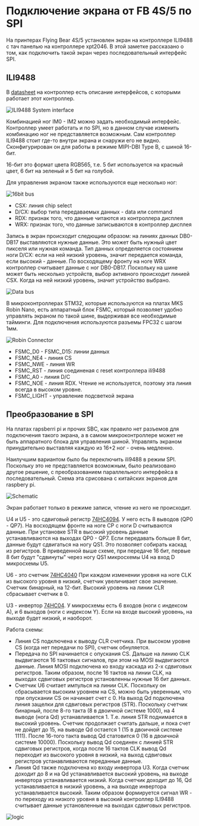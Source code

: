 # Подключение экрана от FB 4S/5 по SPI

На принтерах Flying Bear 4S/5 установлен экран на контроллере ILI9488 с тач панелью на контроллере xpt2046. В этой заметке рассказано о том, как подключить такой экран через последовательный интерфейс SPI.

## ILI9488

В [datasheet](./ds/mks_lcd/ds/ILI9488_Data_Sheet.pdf) на контроллер есть описание интерфейсов, с которыми работает этот контроллер.

![ILI9488 System interface](./img/system_interface.png)

Комбинацией ног IM0 - IM2 можно задать необходимый интерфейс. Контроллер умеет работать и по SPI, но в данном случае изменить комбинацию ног не представляется возможным. Сам контроллер ILI9488 стоит где-то внутри экрана и снаружи его не видно. Сконфигурирован он для работы в режиме MIPI-DBI Type B, с шиной 16-бит.

16-бит это формат цвета RGB565, т.е. 5 бит используется на красный цвет, 6 бит на зеленый и 5 бит на голубой.

Для управления экраном также используются еще несколько ног:

![16bit bus](./img/16bit_bus.png)

* CSX: линия chip select
* D/CX: выбор типа передаваемых данных - data или command
* RDX: признак того, что данные читаются из контроллера дисплея
* WRX: признак того, что данные записываются в контроллер дисплея

Запись в экран происходит следющим образом: на линиях данных DB0-DB17 выставляются нужные данные. Это может быть нужный цвет пикселя или нужная команда. Тип данных определяется состоянием ноги D/CX: если на ней низкий уровень, значит передается команда, если высокий - данные. По восходящему фронту на ноге WRX контроллер считывает данные с ног DB0-DB17. Поскольку на шине может быть несколько устройств, выбор активного происходит линией CSX. Когда на ней низкий уровень, значит устройство выбрано.

![Data bus](./img/data_bus.png)

В микроконтроллерах STM32, которые используются на платах MKS Robin Nano, есть аппаратный блок FSMC, который позволяет удобно управлять экраном по такой шине, выдерживая все необходимые тайминги. Для подключения используются разъемы FPC32 с шагом 1мм.

![Robin Connector](./img/robin_connector.png)

* FSMC_D0 - FSMC_D15: линии данных
* FSMC_NE4 - линия CS
* FSMC_NWE - линия WR
* FSMC_RST - линия соединеная с reset контроллера ili9488
* FSMC_A0 - линия D/C
* FSMC_NOE - линия RDX. Чтение не используется, поэтому эта линия всегда в высоком уровне.
* FSMC_LIGHT - управление подсветкой экрана

## Преобразование в SPI

На платах rapsberri pi и прочих SBC, как правило нет разъемов для подключения такого экрана, а в самом микроконтроллере может не быть аппаратного блока для управления шиной. Управлять экраном принудительно выставляя каждую из 16+2 ног - очень медленно.

Наилучшим вариантом было бы переключить ili9488 в режим SPI. Поскольку это не представляется возможным, было реализовано другое решение, с преобразованием параллельного интерфейса в последовательный. Схема эта срисована с китайских экранов для raspbery pi.

![Schematic](./img/schematic.png)

Экран работает только в режиме записи, чтение из него не происходит.

U4 и U5 - это сдвиговый регистр [74HC4094](./ds/74hc4094.pdf). У него есть 8 выводов (QP0 - QP7). На восходящем фронте на ноге CP с ноги D считываются данные. При установке STR в высокий уровень данные устанавливаются на выходах QP0 - QP7. Если передавать больше 8 бит, данные будут сдвигаться на ногу QS1. Это позволяет собирать каскад из регистров. В приведенной выше схеме, при передаче 16 бит, первые 8 бит будут "сдвинуты" через ногу QS1 микросхемы U4 на вход D микросхемы U5.

U6 - это счетчик [74HC4040](./ds/74hc4040.pdf) При каждом изменении уровня на ноге CLK из высокого уровня в низкий, счетчик увеличивает свое значение. Счетчик бинарный, на 12-бит. Высокий уровень на линии CLR сбрасывает счетчик в 0.

U3 - инвертор [74HC04](./ds/74рс04.pdf). У микросхемы есть 6 входов (ноги с индексом А), и 6 выходов (ноги с индексом Y). Если на входе высокий уровень, на выходе будет низкий, и наоборот.

Работа схемы:

* Линия CS подключена к выводу CLR счетчика. При высоком уровне CS (когда нет передачи по SPI), счетчик обнуляется.
* Передача по SPI начинается с опускания CS. Дальше на линию CLK выдвигаются 16 тактовых сигналов, при этом на MOSI выдвигаются данные. Линия MOSI подключена ко входу каскада из 2-х сдвиговых регистров. Таким образом, после 16 тактов на линии CLK, на выходах сдвиговых регистров установленны нужные 16 бит данных.
* Счетчик U6 считает импулься на линии CLK. Поскольку он сбрасывается высоким уровнем на CS, можно быть уверенным, что при опускании CS он начинает счет с 0. На выход Qd подключена линия защелки для сдвиговых регистров (STR). Поскольку счетчик бинарный, после 8-го такта (8 в двоичной системе 1000), на 4 выводе (нога Qd) устанавливается 1. Т.е. линия STR поднимается в высокий уровень. Счетчик продолжает считать дальше, и пока счет не дойдет до 15, на выводе Qd остается 1 (15 в двоичной системе 1111). После 16-того такта вывод Qd статовится 0 (16 в двоичной системе 10000).
Поскольку вывод Qd соединен с линией STR сдвиговых регистров, когда после 16 тактов CLK вывод Qd переходит из высокого уровня в низкий, на выход сдвиговых регистров устанавливаются переданные данные.
* Линия Qd также подключена ко входу инвертора U3. Когда счетчик доходит до 8 и на Qd устанавливается высокий уровень, на выходе инвертора устанавливается низкий. Когда счетчик доходит до 16, Qd устанавливается в низкий уровень, а на выходе инвертора устанавливается высокий. Таким образом формируется сигнал WR - по переходу из низкого уровня в высокий контроллер ILI9488 считывает данные установленные на выходах сдвиговых регистров.

![logic](./img/logic.png)
